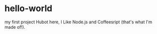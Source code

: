 # hello-world
my first project
Hubot here, I Like Node.js and Coffeesript (that's what I'm made of!). 
